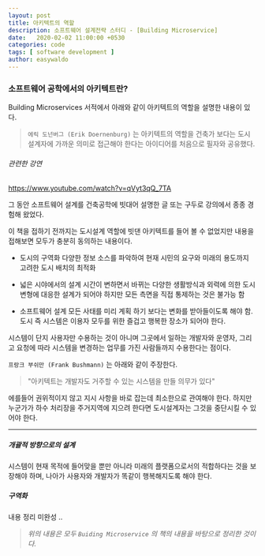 ```yaml
---
layout: post
title: 아키텍트의 역할
description: 소프트웨어 설계전략 스터디 - [Building Microservice]
date:   2020-02-02 11:00:00 +0530
categories: code
tags: [ software development ]
author: easywaldo
---
```


### 소프트웨어 공학에서의 아키텍트란?

Building Microservices 서적에서 아래와 같이 아키텍트의 역할을 설명한 내용이 있다. 

>`에릭 도넌버그 (Erik Doernenburg)` 는 아키텍트의 역할을 건축가 보다는 도시 설계자에 가까운 의미로 접근해야 한다는 아이디어를 처음으로 필자와 공유했다.


###### 관련한 강연
https://www.youtube.com/watch?v=qVyt3qQ_7TA

그 동안 소프트웨어 설계를 건축공학에 빗대어 설명한 글 또는 구두로 강의에서 종종 경험해 왔었다.

이 책을 접하기 전까지는 도시설계 역할에 빗댄 아키텍트를 들어 볼 수 없었지만 내용을 접해보면 모두가 충분히 동의하는 내용이다.

- 도시의 구역화
    다양한 정보 소스를 파악하여 현재 시민의 요구와 미래의 용도까지 고려한 도시 배치의 최적화

- 넓은 시야에서의 설계
    시간이 변하면서 바뀌는 다양한 생활방식과 외력에 의한 도시 변형에 대응한 설계가 되어야 하지만 모든 측면을 직접 통제하는 것은 불가능 함

- 소프트웨어 설계
    모든 사태를 미리 계획 하기 보다는 변화를 받아들이도록 해야 함. 도시 즉 시스템은 이용자 모두를 위한 즐겁고 행복한 장소가 되어야 한다.

시스템이 단지 사용자만 수용하는 것이 아니며 그곳에서 일하는 개발자와 운영자, 그리고 요청에 따라 시스템을 변경하는 업무를 가진 사람들까지 수용한다는 점이다.

`프랑크 부쉬만 (Frank Bushmann)` 는 아래와 같이 주장한다.
> "아키텍트는 개발자도 거주할 수 있는 시스템을 만들 의무가 있다"


에를들어 권위적이지 않고 지시 사항을 바로 잡는데 최소한으로 관여해야 한다.
하지만 누군가가 하수 처리장을 주거지역에 지으려 한다면 도시설계자는 그것을 중단시킬 수 있어야 한다.


___

##### 개괄적 방향으로의 설계
시스템이 현재 목적에 들어맞을 뿐만 아니라 미래의 플랫폼으로서의 적합하다는 것을 보장해야 하며, 나아가 사용자와 개발자가 똑같이 행복해지도록 해야 한다.

##### 구역화

내용 정리 미완성 ..



>_위의 내용은 모두 `Buiding Microservice` 의 책의 내용을 바탕으로 정리한 것이다._


<script id="dsq-count-scr" src="//easywaldo.disqus.com/count.js" async></script>